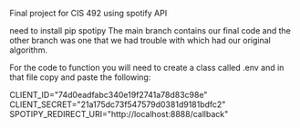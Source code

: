 Final project for CIS 492 using spotify API 

need to install pip spotipy
The main branch contains our final code and the other branch was one that we had trouble with which had our original algorithm.

For the code to function you will need to create a class called .env and in that file copy and paste the following:

CLIENT_ID="74d0eadfabc340e19f2741a78d83c98e"
CLIENT_SECRET="21a175dc73f547579d0381d9181bdfc2"
SPOTIPY_REDIRECT_URI="http://localhost:8888/callback"
